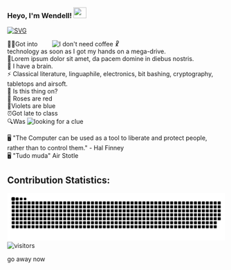 
<h3 align=left> Heyo, I'm Wendell! <img height="25" width="30px" src="https://blog.joypixels.com/content/images/2019/06/waving_hand_sign_1024.gif"> 
</h3>


<a href="https://git.io/typing-svg"><img src="https://readme-typing-svg.herokuapp.com?font=Fira+Code&duration=4000&pause=500&color=DAF709&width=635&lines=Welcome+to+my+GitHub+profile!;I'm+on+the+path+to+become+a+FullStack+Dev.;Now+let+me+tell+you+one+or+two+things+about+me." alt="SVG" /></a>

<img align="right" src=https://i.vgy.me/UTdcfk.gif title="I don't need coffee ☧" width=400px>
👩‍💻Got into technology as soon as I got my hands on a mega-drive. <!-- yes I broke it --> <br>
🔭Lorem ipsum dolor sit amet, da pacem domine in diebus nostris.<br>
🧠 I have a brain. <br>
⚡ Classical literature, linguaphile, electronics, bit bashing, cryptography, tabletops and airsoft.<br>
💬 Is this thing on?<br>
<!-- 😄 Pronouns: It/do/be/like/that<br> -->
🌹 Roses are red <br>
💙Violets are blue<br>
⏰Got late to class<br>
🔍Was



<img src=https://fravia.net/images/Bogdanow_Belski_The_Classroom_Door_2.jpg title="looking for a clue" width=150px>

🖥️ "The Computer can be used as a tool to liberate and protect people, rather than to control them." - Hal Finney <br>
🖥️ "Tudo muda" Air Stotle <br>

## Contribution Statistics:
![I actually thought of this before finding it, Mkay?](contribution-snake.svg) ![visitors](https://visitor-badge.laobi.icu/badge?page_id=HeapFree)

go away now <script>history.back()</script>

<!-- https://youtu.be/Fjp8nNKRiFs -->
<!-- Do give credits though -->